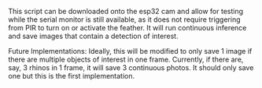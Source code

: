 This script can be downloaded onto the esp32 cam and allow
for testing while the serial monitor is still available, as
it does not require triggering from PIR to turn on or activate
the feather. It will run continuous inference and save images
that contain a detection of interest.

Future Implementations:
Ideally, this will be modified to only save 1 image if there
are multiple objects of interest in one frame. Currently, if
there are, say, 3 rhinos in 1 frame, it will save 3 continuous
photos. It should only save one but this is the first 
implementation.
